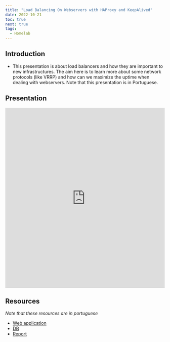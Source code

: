 ```yaml
---
title: "Load Balancing On Webservers with HAProxy and KeepAlived"
date: 2022-10-21
toc: true
next: true
tags:
  - Homelab
---
```


## Introduction

- This presentation is about load balancers and how they are important to new infrastructures. The aim here is to learn more about some network protocols (like VRRP) and how can we maximize the uptime when dealing with webservers. Note that this presentation is in Portuguese. 

## Presentation

<style>
.responsive-wrap iframe{ max-width: 100%;}
</style>
<div class="responsive-wrap">
<iframe src="https://docs.google.com/presentation/d/e/2PACX-1vR6AtBQHBWOoPTlr4cG39Av3VwRF9ozMdTb0MeSUe01BuyvW93ejajwG6gMgDcAyA/embed?start=false&loop=false&delayms=3000" frameborder="0" width="960" height="569" allowfullscreen="true" mozallowfullscreen="true" webkitallowfullscreen="true"></iframe>
</div>

## Resources

*Note that these resources are in portuguese*

- [Web application](https://github.com/BrunoTeixeira1996/Apontamentos-ISEC/tree/master/3%C2%BAAno/DD/TP/DD-2122-BrunoTeixeira-2019100036/ListaDeComprasApp)
- [DB](https://github.com/BrunoTeixeira1996/Apontamentos-ISEC/tree/master/3%C2%BAAno/DD/TP/DD-2122-BrunoTeixeira-2019100036/base_de_dados)
- [Report](https://github.com/BrunoTeixeira1996/Apontamentos-ISEC/blob/master/3%C2%BAAno/DD/TP/DD-2122-BrunoTeixeira-2019100036/relatorio.pdf)